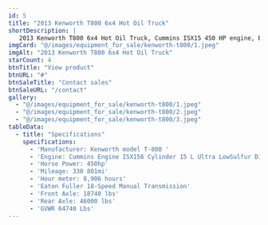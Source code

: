 ```yaml
---
id: 5
title: "2013 Kenworth T800 6x4 Hot Oil Truck"
shortDescription: |
   2013 Kenworth T800 6x4 Hot Oil Truck, Cummins ISX15 450 HP engine, Eaton Fuller 18-speed transmission, 330,801 miles, and 8,906 hours.
imgCard: "@/images/equipment_for_sale/kenworth-t800/1.jpeg"
imgAlt: "2013 Kenworth T800 6x4 Hot Oil Truck"
starCount: 4
btnTitle: "View product"
btnURL: "#"
btnSaleTitle: "Contact sales"
btnSaleURL: "/contact"
gallery:
  - "@/images/equipment_for_sale/kenworth-t800/1.jpeg"
  - "@/images/equipment_for_sale/kenworth-t800/2.jpeg"
  - "@/images/equipment_for_sale/kenworth-t800/3.jpeg"
tableData:
  - title: "Specifications"
    specifications:
      - 'Manufacturer: Kenworth model T-800 '
      - 'Engine: Cummins Engine ISX156 Cylinder 15 L Ultra LowSulfur Diesel '
      - 'Horse Power: 450hp'
      - 'Mileage: 330 801mi'
      - 'Hour meter: 8,906 hours'
      - 'Eaton Fuller 18-Speed Manual Transmission'
      - 'Front Axle: 18740 lbs'
      - 'Rear Axle: 46000 lbs'
      - 'GVWR 64740 Lbs'
---
```

